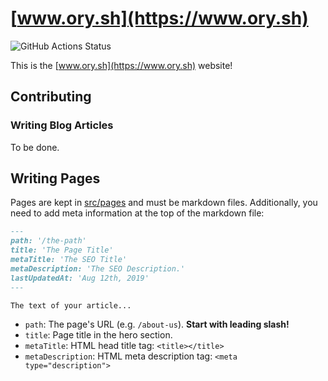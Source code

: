 # [www.ory.sh](https://www.ory.sh)

![GitHub Actions Status](https://github.com/ory/web/workflows/CI/badge.svg?branch=master)

This is the [www.ory.sh](https://www.ory.sh) website!

## Contributing

### Writing Blog Articles

To be done.

## Writing Pages

Pages are kept in [src/pages](src/pages) and must be markdown files. Additionally, you need to add meta information at the top of the markdown file:

```md
---
path: '/the-path'
title: 'The Page Title'
metaTitle: 'The SEO Title'
metaDescription: 'The SEO Description.'
lastUpdatedAt: 'Aug 12th, 2019'
---

The text of your article...
```

* `path`: The page's URL (e.g. `/about-us`). **Start with leading slash!**
* `title`: Page title in the hero section.
* `metaTitle`: HTML head title tag: `<title></title>`
* `metaDescription`: HTML meta description tag: `<meta type="description">`
